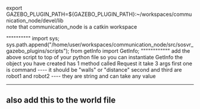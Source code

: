 export GAZEBO_PLUGIN_PATH=${GAZEBO_PLUGIN_PATH}:~/workspaces/communication_node/devel/lib  
 note that communication_node is a catkin workspace

""""""""""
 import sys;
 sys.path.append("/home/user/workspaces/communication_node/src/sosvr_gazebo_plugins/scripts");
 from getInfo import  GetInfo;
""""""""""""
add the above script to top of your python file so you can instantiate GetInfo
the object you have created has 1 method called Request
it take 3 args
first one is command ---- it should be "walls" or "distance"
second and third are robot1 and robot2 ---- they are string and can take any value



-------------
also add this to the world file
  <plugin name='sosvr_gazebo_plugin_simple' filename='libsosvr_gazebo_plugin_simple.so'/>
  ----------------------------------------------------------
